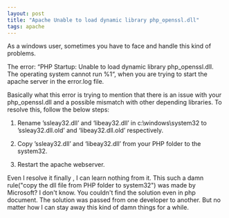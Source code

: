 ```yaml
---
layout: post
title: "Apache Unable to load dynamic library php_openssl.dll"
tags: apache
---
```


As a windows user, sometimes you have to face and handle this kind of problems. 

The error: “PHP Startup: Unable to load dynamic library php_openssl.dll. The operating system cannot run %1“, when you are trying to start the apache server in the error.log file.

Basically what this error is trying to mention that there is an issue with your php_openssl.dll and a possible mismatch with other depending libraries. To resolve this, follow the below steps:

1. Rename ’ssleay32.dll’ and ‘libeay32.dll’ in c:\windows\system32 to ’ssleay32.dll.old’ and ‘libeay32.dll.old’ respectively.

2. Copy ’ssleay32.dll’ and ‘libeay32.dll’ from your PHP folder to the system32.

3. Restart the apache webserver.


Even I resolve it finally , I can learn nothing from it. This such a damn rule("copy the dll file from PHP folder to system32") was made by Microsoft? I don't know. You couldn't find the solution even in php document. The solution was passed from one developer to another. But no matter how I can stay away this kind of damn things for a while.
